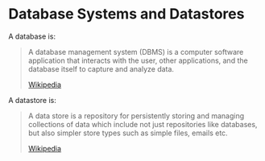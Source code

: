 # Database Systems and Datastores

A database is:

>A database management system (DBMS) is a computer software application that interacts with the user, other applications, and the database itself to capture and analyze data.
>
> [Wikipedia](https://en.wikipedia.org/wiki/Database)

A datastore is:

>A data store is a repository for persistently storing and managing collections of data which include not just repositories like databases, but also simpler store types such as simple files, emails etc.
>
> [Wikipedia](https://en.wikipedia.org/wiki/Data_store)